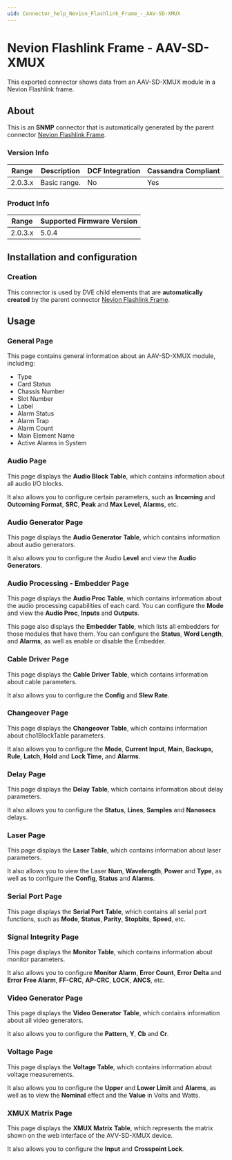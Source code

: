 ```yaml
---
uid: Connector_help_Nevion_Flashlink_Frame_-_AAV-SD-XMUX
---
```


# Nevion Flashlink Frame - AAV-SD-XMUX

This exported connector shows data from an AAV-SD-XMUX module in a Nevion Flashlink frame.

## About

This is an **SNMP** connector that is automatically generated by the parent connector [Nevion Flashlink Frame](xref:Connector_help_Nevion_Flashlink_Frame).

### Version Info

| Range   | Description  | DCF Integration | Cassandra Compliant |
|---------|--------------|-----------------|---------------------|
| 2.0.3.x | Basic range. | No              | Yes                 |

### Product Info

| Range   | Supported Firmware Version |
|---------|----------------------------|
| 2.0.3.x | 5.0.4                      |

## Installation and configuration

### Creation

This connector is used by DVE child elements that are **automatically created** by the parent connector [Nevion Flashlink Frame](xref:Connector_help_Nevion_Flashlink_Frame).

## Usage

### General Page

This page contains general information about an AAV-SD-XMUX module, including:

- Type
- Card Status
- Chassis Number
- Slot Number
- Label
- Alarm Status
- Alarm Trap
- Alarm Count
- Main Element Name
- Active Alarms in System

### Audio Page

This page displays the **Audio Block** **Table**, which contains information about all audio I/O blocks.

It also allows you to configure certain parameters, such as **Incoming** and **Outcoming Format**, **SRC**, **Peak** and **Max Level**, **Alarms**, etc.

### Audio Generator Page

This page displays the **Audio Generator** **Table**, which contains information about audio generators.

It also allows you to configure the Audio **Level** and view the **Audio Generators**.

### Audio Processing - Embedder Page

This page displays the **Audio Proc** **Table**, which contains information about the audio processing capabilities of each card. You can configure the **Mode** and view the **Audio Proc**, **Inputs** and **Outputs**.

This page also displays the **Embedder Table**, which lists all embedders for those modules that have them. You can configure the **Status**, **Word Length**, and **Alarms**, as well as enable or disable the Embedder.

### Cable Driver Page

This page displays the **Cable Driver** **Table**, which contains information about cable parameters.

It also allows you to configure the **Config** and **Slew Rate**.

### Changeover Page

This page displays the **Changeover** **Table**, which contains information about cho1BlockTable parameters.

It also allows you to configure the **Mode**, **Current Input**, **Main**, **Backups, Rule**, **Latch**, **Hold** and **Lock Time**, and **Alarms**.

### Delay Page

This page displays the **Delay** **Table**, which contains information about delay parameters.

It also allows you to configure the **Status**, **Lines**, **Samples** and **Nanosecs** delays.

### Laser Page

This page displays the **Laser Table**, which contains information about laser parameters.

It also allows you to view the Laser **Num**, **Wavelength**, **Power** and **Type**, as well as to configure the **Config**, **Status** and **Alarms**.

### Serial Port Page

This page displays the **Serial Port** **Table**, which contains all serial port functions, such as **Mode**, **Status**, **Parity**, **Stopbits**, **Speed**, etc.

### Signal Integrity Page

This page displays the **Monitor** **Table**, which contains information about monitor parameters.

It also allows you to configure **Monitor Alarm**, **Error Count**, **Error** **Delta** and **Error** **Free Alarm**, **FF-CRC**, **AP-CRC**, **LOCK**, **ANCS**, etc.

### Video Generator Page

This page displays the **Video Generator** **Table**, which contains information about all video generators.

It also allows you to configure the **Pattern**, **Y**, **Cb** and **Cr**.

### Voltage Page

This page displays the **Voltage Table**, which contains information about voltage measurements.

It also allows you to configure the **Upper** and **Lower Limit** and **Alarms**, as well as to view the **Nominal** effect and the **Value** in Volts and Watts.

### XMUX Matrix Page

This page displays the **XMUX Matrix** **Table**, which represents the matrix shown on the web interface of the AVV-SD-XMUX device.

It also allows you to configure the **Input** and **Crosspoint Lock**.
